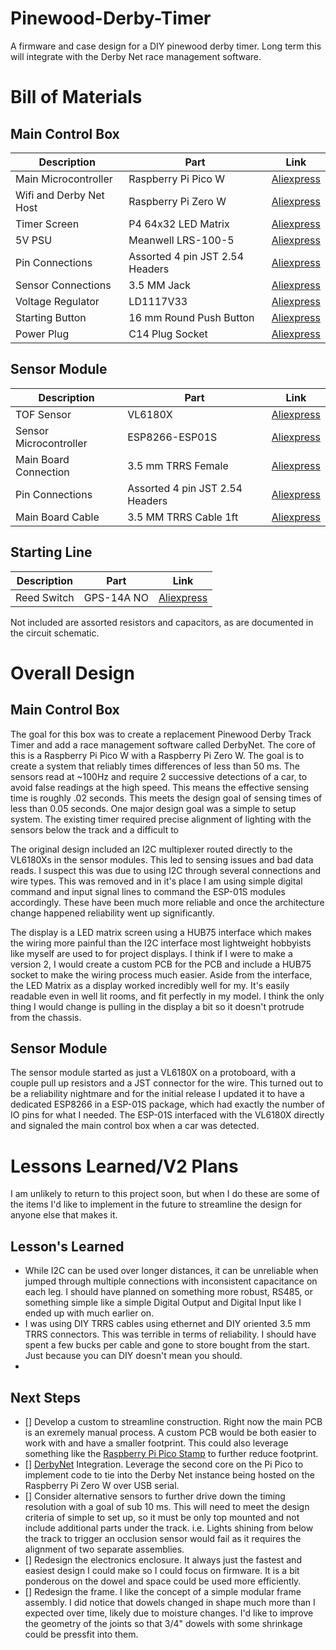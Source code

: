 # Pinewood-Derby-Timer
A firmware and case design for a DIY pinewood derby timer. Long term this will integrate with the Derby Net race management software.

# Bill of Materials

## Main Control Box

|Description|Part|Link|
|-|-|-|
|Main Microcontroller|Raspberry Pi Pico W|[Aliexpress](https://www.aliexpress.us/item/3256805317728363.html?spm=a2g0o.productlist.main.3.22611e4fjFEMLK&algo_pvid=39610c00-e1b9-4aec-9cec-0bbfb9983eaa&algo_exp_id=39610c00-e1b9-4aec-9cec-0bbfb9983eaa-2&pdp_ext_f=%7B%22order%22%3A%228%22%2C%22eval%22%3A%221%22%7D&pdp_npi=4%40dis%21USD%2110.61%216.90%21%21%2110.61%216.90%21%40%2112000033341226132%21sea%21US%211904804129%21X&curPageLogUid=GuRSvJT1bYrf&utparam-url=scene%3Asearch%7Cquery_from%3A)|
|Wifi and Derby Net Host|Raspberry Pi Zero W|[Aliexpress](https://www.aliexpress.us/item/3256805605866860.html?spm=a2g0o.productlist.main.1.4f4c65cfn10L15&algo_pvid=21984dbf-73e7-457b-8d44-a15aec5beb58&algo_exp_id=21984dbf-73e7-457b-8d44-a15aec5beb58-0&pdp_ext_f=%7B%22order%22%3A%223151%22%2C%22eval%22%3A%221%22%7D&pdp_npi=4%40dis%21USD%2116.78%2116.78%21%21%2116.78%2116.78%21%40%2112000034369562374%21sea%21US%211904804129%21X&curPageLogUid=47UVyV3l2OUC&utparam-url=scene%3Asearch%7Cquery_from%3A)
|Timer Screen|P4 64x32 LED Matrix|[Aliexpress](https://www.aliexpress.us/item/3256804589638597.html?spm=a2g0o.order_list.order_list_main.63.1b071802zhrFcb&gatewayAdapt=glo2usa)|
|5V PSU|Meanwell LRS-100-5|[Aliexpress](https://www.aliexpress.us/item/3256805881564763.html?spm=a2g0o.productlist.main.5.3197SrTtSrTtHK&algo_pvid=1ca8c4f1-d31b-49ff-9ce3-bbb0e1239ea2&algo_exp_id=1ca8c4f1-d31b-49ff-9ce3-bbb0e1239ea2-4&pdp_ext_f=%7B%22order%22%3A%22-1%22%2C%22eval%22%3A%221%22%7D&pdp_npi=4%40dis%21USD%2112.60%2112.60%21%21%2191.00%2191.00%21%40%2112000035579855872%21sea%21US%211904804129%21X&curPageLogUid=PKbuf6nNPCEw&utparam-url=scene%3Asearch%7Cquery_from%3A)|
|Pin Connections|Assorted 4 pin JST 2.54 Headers|[Aliexpress](https://www.aliexpress.us/item/3256806894018733.html?spm=a2g0o.order_list.order_list_main.178.1b071802zhrFcb&gatewayAdapt=glo2usa)|
|Sensor Connections|3.5 MM Jack|[Aliexpress](https://www.aliexpress.us/item/3256803435015141.html?spm=a2g0o.order_list.order_list_main.10.63f81802t4SPXu&gatewayAdapt=glo2usa)|
|Voltage Regulator|LD1117V33|[Aliexpress](https://www.aliexpress.us/item/3256806308155209.html?spm=a2g0o.productlist.main.1.5bb46025Ul0rMu&algo_pvid=a7ad22ea-ed0c-4a1c-9f27-c7c9674e1e62&algo_exp_id=a7ad22ea-ed0c-4a1c-9f27-c7c9674e1e62-0&pdp_ext_f=%7B%22order%22%3A%2257%22%2C%22eval%22%3A%221%22%7D&pdp_npi=4%40dis%21USD%218.60%212.49%21%21%2162.09%2118.01%21%40%2112000037812808697%21sea%21US%211904804129%21X&curPageLogUid=uiYgSwbJUKlw&utparam-url=scene%3Asearch%7Cquery_from%3A)|
|Starting Button|16 mm Round Push Button|[Aliexpress](https://www.aliexpress.us/item/2255800895415537.html?spm=a2g0o.productlist.main.7.51c1VwILVwILsh&algo_pvid=ee3e8d61-f0d7-4586-89a3-7286ecbe6f2f&algo_exp_id=ee3e8d61-f0d7-4586-89a3-7286ecbe6f2f-6&pdp_ext_f=%7B%22order%22%3A%22461%22%2C%22eval%22%3A%221%22%7D&pdp_npi=4%40dis%21USD%211.74%211.74%21%21%211.74%211.74%21%40%2110000014240381776%21sea%21US%211904804129%21X&curPageLogUid=q6Y7iC2eUG0V&utparam-url=scene%3Asearch%7Cquery_from%3A)|
|Power Plug|C14 Plug Socket|[Aliexpress](https://www.aliexpress.us/item/2251832772820835.html?spm=a2g0o.productlist.main.2.3d591da2HOevWD&algo_pvid=301f694e-7d78-4547-8c4a-70b1e5217175&algo_exp_id=301f694e-7d78-4547-8c4a-70b1e5217175-1&pdp_ext_f=%7B%22order%22%3A%22107%22%2C%22eval%22%3A%221%22%7D&pdp_npi=4%40dis%21USD%211.77%211.77%21%21%211.77%211.77%21%40%2166368851735%21sea%21US%211904804129%21X&curPageLogUid=OQS6Zu5POJlK&utparam-url=scene%3Asearch%7Cquery_from%3A)


## Sensor Module

|Description|Part|Link|
|-|-|-|
|TOF Sensor|VL6180X|[Aliexpress](https://www.aliexpress.us/item/3256806030301281.html?spm=a2g0o.order_list.order_list_main.148.1b071802zhrFcb&gatewayAdapt=glo2usa)|
|Sensor Microcontroller|ESP8266-ESP01S|[Aliexpress](https://www.aliexpress.us/item/3256805668764137.html?spm=a2g0o.productlist.main.7.2642a9UQa9UQw8&algo_pvid=16431d19-637c-4e04-bde9-98033749f50c&algo_exp_id=16431d19-637c-4e04-bde9-98033749f50c-6&pdp_ext_f=%7B%22order%22%3A%2225%22%2C%22eval%22%3A%221%22%7D&pdp_npi=4%40dis%21USD%210.67%210.67%21%21%210.67%210.67%21%40%2112000034586676462%21sea%21US%211904804129%21X&curPageLogUid=OGikxrhcl3al&utparam-url=scene%3Asearch%7Cquery_from%3A)
|Main Board Connection|3.5 mm TRRS Female|[Aliexpress](https://www.aliexpress.us/item/3256806426250837.html?spm=a2g0o.order_list.order_list_main.153.1b071802zhrFcb&gatewayAdapt=glo2usa)|
|Pin Connections|Assorted 4 pin JST 2.54 Headers|[Aliexpress](https://www.aliexpress.us/item/3256806894018733.html?spm=a2g0o.order_list.order_list_main.178.1b071802zhrFcb&gatewayAdapt=glo2usa)|
|Main Board Cable|3.5 MM TRRS Cable 1ft|[Aliexpress](https://www.aliexpress.us/item/2255799918035646.html?spm=a2g0o.productlist.main.11.42f71f99Hc2X7e&algo_pvid=1045a3ea-71c7-4901-af9f-98f3649a2b68&algo_exp_id=1045a3ea-71c7-4901-af9f-98f3649a2b68-10&pdp_ext_f=%7B%22order%22%3A%22618%22%2C%22eval%22%3A%221%22%7D&pdp_npi=4%40dis%21USD%211.11%211.11%21%21%211.11%211.11%21%40%2110000000271066829%21sea%21US%211904804129%21X&curPageLogUid=soE38LRGgXtO&utparam-url=scene%3Asearch%7Cquery_from%3A)

## Starting Line
|Description|Part|Link|
|-|-|-|
|Reed Switch|GPS-14A NO|[Aliexpress](https://www.aliexpress.us/item/3256808008425913.html?spm=a2g0o.productlist.main.7.d8abWLDSWLDSo3&aem_p4p_detail=2025022519145811352136621505040000922928&algo_pvid=de214a8e-0ae2-44e8-99f3-8222eafbb45e&algo_exp_id=de214a8e-0ae2-44e8-99f3-8222eafbb45e-3&pdp_ext_f=%7B%22order%22%3A%2267%22%2C%22eval%22%3A%221%22%7D&pdp_npi=4%40dis%21USD%212.02%212.02%21%21%212.02%212.02%21%40%2112000044196159447%21sea%21US%211904804129%21X&curPageLogUid=uoHMExiJc9k9&utparam-url=scene%3Asearch%7Cquery_from%3A&search_p4p_id=2025022519145811352136621505040000922928_1&_gl=1*1gz41le*_gcl_aw*R0NMLjE3Mzk5MzMzODAuQ2owS0NRaUFfTkM5QmhDa0FSSXNBQlNuU1RZYmRKbVhDTHFfT0x0UDU5ZUhIMUV0aVhhUURpQUg2a2d4ZUIxS1VYMlhGX2pHQmozdUZUd2FBcC1XRUFMd193Y0I.*_gcl_dc*R0NMLjE3Mzk5MzMzODAuQ2owS0NRaUFfTkM5QmhDa0FSSXNBQlNuU1RZYmRKbVhDTHFfT0x0UDU5ZUhIMUV0aVhhUURpQUg2a2d4ZUIxS1VYMlhGX2pHQmozdUZUd2FBcC1XRUFMd193Y0I.*_gcl_au*MTMzOTIxOTExOC4xNzM5OTI3ODMw*_ga*OTM2NDQ4NzY5MDM5MDM5LjE3Mzk5Mjc4MjgyMTE.*_ga_VED1YSGNC7*MTc0MDUzOTY5MC4yNC4xLjE3NDA1Mzk2OTguNTIuMC4w)|

Not included are assorted resistors and capacitors, as are documented in the circuit schematic.

# Overall Design

## Main Control Box

The goal for this box was to create a replacement Pinewood Derby Track Timer and add a race management software called DerbyNet. The core of this is a Raspberry Pi Pico W with a Raspberry Pi Zero W. The goal is to create a system that reliably times differences of less than 50 ms. The sensors read at ~100Hz and require 2 successive detections of a car, to avoid false readings at the high speed. This means the effective sensing time is roughly .02 seconds. This meets the design goal of sensing times of less than 0.05 seconds. One major design goal was a simple to setup system. The existing timer required precise alignment of lighting with the sensors below the track and a difficult to 

The original design included an I2C multiplexer routed directly to the VL6180Xs in the sensor modules. This led to sensing issues and bad data reads. I suspect this was due to using I2C through several connections and wire types. This was removed and in it's place I am using simple digital command and input signal lines to command the ESP-01S modules accordingly. These have been much more reliable and once the architecture change happened reliability went up significantly.

The display is a LED matrix screen using a HUB75 interface which makes the wiring more painful than the I2C interface most lightweight hobbyists like myself are used to for project displays. I think if I were to make a version 2, I would create a custom PCB for the PCB and include a HUB75 socket to make the wiring process much easier. Aside from the interface, the LED Matrix as a display worked incredibly well for my. It's easily readable even in well lit rooms, and fit perfectly in my model. I think the only thing I would change is pulling in the display a bit so it doesn't protrude from the chassis.

## Sensor Module

The sensor module started as just a VL6180X on a protoboard, with a couple pull up resistors and a JST connector for the wire. This turned out to be a reliability nightmare and for the initial release I updated it to have a dedicated ESP8266 in a ESP-01S package, which had exactly the number of IO pins for what I needed. The ESP-01S interfaced with the VL6180X directly and signaled the main control box when a car was detected.


# Lessons Learned/V2 Plans

I am unlikely to return to this project soon, but when I do these are some of the items I'd like to implement in the future to streamline the design for anyone else that makes it.

## Lesson's Learned
- While I2C can be used over longer distances, it can be unreliable when jumped through multiple connections with inconsistent capacitance on each leg. I should have planned on something more robust, RS485, or something simple like a simple Digital Output and Digital Input like I ended up with much earlier on.
- I was using DIY TRRS cables using ethernet and DIY oriented 3.5 mm TRRS connectors. This was terrible in terms of reliability. I should have spent a few bucks per cable and gone to store bought from the start. Just because you can DIY doesn't mean you should.
- 

## Next Steps
- [] Develop a custom to streamline construction. Right now the main PCB is an exremely manual process. A custom PCB would be both easier to work with and have a smaller footprint. This could also leverage something like the [Raspberry Pi Pico Stamp](https://shop.pimoroni.com/products/rp2040-stamp?variant=39567567028307) to further reduce footprint.
- [] [DerbyNet](https://derbynet.org/) Integration. Leverage the second core on the Pi Pico to implement code to tie into the Derby Net instance being hosted on the Raspberry Pi Zero W over USB serial.
- [] Consider alternative sensors to further drive down the timing resolution with a goal of sub 10 ms. This will need to meet the design criteria of simple to set up, so it must be only top mounted and not include additional parts under the track. i.e. Lights shining from below the track to trigger an occlusion sensor would fail as it requires the alignment of two separate assemblies.
- [] Redesign the electronics enclosure. It always just the fastest and easiest design I could make so I could focus on firmware. It is a bit ponderous on the dowel and space could be used more efficiently.
- [] Redesign the frame. I like the concept of a simple modular frame assembly. I did notice that dowels changed in shape much more than I expected over time, likely due to moisture changes. I'd like to improve the geometry of the joints so that 3/4" dowels with some shrinkage could be pressfit into them.
